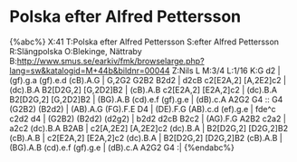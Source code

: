 # Polska efter Alfred Pettersson

{%abc%}
X:41
T:Polska efter Alfred Pettersson
S:efter Alfred Pettersson
R:Slängpolska
O:Blekinge, Nättraby
B:http://www.smus.se/earkiv/fmk/browselarge.php?lang=sw&katalogid=M+44b&bildnr=00044
Z:Nils L
M:3/4
L:1/16
K:G
d2 | (gf).g.a (gf).e.d (cB).A.G | G,2G2 G2B2 B2d2 | d2cB c2[E2A,2] [A,2E2]c2 | (dc).B.A B2[D2G,2] [G,2D2]B2 |
(cB).A.B c2[E2A,2] [E2A,2]c2 | (dc).B.A B2[D2G,2] [G,2D2]B2 | (BG).A.B (cd).e.f (gf).g.e | (dB).c.A A2G2 G4 ::
G4 (G2B2) (B2d2) | (AB).A.G (FG).F.E D4 | (DE).F.G (AB).c.d (ef).g.e | fde^c c2d2 d4 |
(G2B2) (B2d2) (d2g2) | b2d2 d2cB B2c2 | (AG).F.G A2B2 c2a2 | a2c2 (dc).B.A B2AB | 
c2[A,2E2] [A,2E2]c2 (dc).B.A | B2[D2G,2] [D2G,2]B2 (cB).A.B | c2[E2A,2] [E2A,2]c2 (dc).B.A | B2[D2G,2] [D2G,2]B2 (cB).A.B | 
(BG).A.B (cd).e.f (gf).g.e | (dB).c.A A2G2 G4 :|
{%endabc%}
